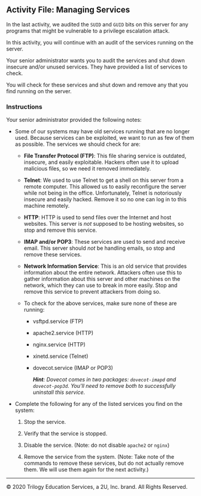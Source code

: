 ## Activity File: Managing Services

In the last activity, we audited the `SUID` and `GUID` bits on this server for any programs that might be vulnerable to a privilege escalation attack.

In this activity, you will continue with an audit of the services running on the server.

Your senior administrator wants you to audit the services and shut down insecure and/or unused services. They have provided a list of services to check.

You will check for these services and shut down and remove any that you find running on the server.

### Instructions

Your senior administrator provided the following notes:

- Some of our systems may have old services running that are no longer used. Because services can be exploited, we want to run as few of them as possible. The services we should check for are:

    - **File Transfer Protocol (FTP)**: This file sharing service is outdated, insecure, and easily exploitable. Hackers often use it to upload malicious files, so we need it removed immediately.

    - **Telnet**: We used to use Telnet to get a shell on this server from a remote computer. This allowed us to easily reconfigure the server while not being in the office. Unfortunately, Telnet is notoriously insecure and easily hacked. Remove it so no one can log in to this machine remotely.

    - **HTTP**: HTTP is used to send files over the Internet and host websites. This server is _not_ supposed to be hosting websites, so stop and remove this service.

    - **IMAP and/or POP3**: These services are used to send and receive email. This server should _not_ be handling emails, so stop and remove these services.

    - **Network Information Service**: This is an old service that provides information about the entire network. Attackers often use this to gather information about this server and other machines on the network, which they can use to break in more easily. Stop and remove this service to prevent attackers from doing so.

    - To check for the above services, make sure none of these are running:

      - vsftpd.service (FTP)

      - apache2.service (HTTP)

      - nginx.service (HTTP)

      - xinetd.service (Telnet)

      - dovecot.service (IMAP or POP3)

        _**Hint**: Dovecot comes in two packages: `dovecot-imapd` and `dovecot-pop3d`. You'll need to remove both to successfully uninstall this service._

- Complete the following for any of the listed services you find on the system:

    1. Stop the service.

    2. Verify that the service is stopped.

    3. Disable the service. (Note: do not disable `apache2` or `nginx`)

    4. Remove the service from the system. (Note: Take note of the commands to remove these services, but do not actually remove them. We will use them again for the next activity.)

---

© 2020 Trilogy Education Services, a 2U, Inc. brand. All Rights Reserved.

